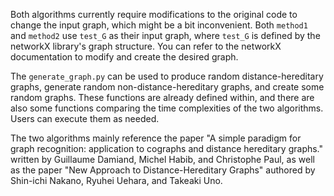 Both algorithms currently require modifications to the original code to change the input graph, which might be a bit inconvenient. Both `method1` and `method2` use `test_G` as their input graph, where `test_G` is defined by the networkX library's graph structure. You can refer to the networkX documentation to modify and create the desired graph.

The `generate_graph.py` can be used to produce random distance-hereditary graphs, generate random non-distance-hereditary graphs, and create some random graphs. These functions are already defined within, and there are also some functions comparing the time complexities of the two algorithms. Users can execute them as needed.

The two algorithms mainly reference the paper "A simple paradigm for graph recognition: application to cographs and distance hereditary graphs." written by Guillaume Damiand, Michel Habib, and Christophe Paul, as well as the paper "New Approach to Distance-Hereditary Graphs" authored by Shin-ichi Nakano, Ryuhei Uehara, and Takeaki Uno.